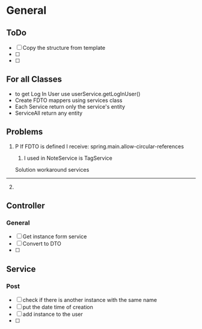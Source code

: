 # General

## ToDo

- [ ] Copy the structure from template
- [ ] 
- [ ] 

## For all Classes

- to get Log In User use userService.getLogInUser()
- Create FDTO mappers using services class
- Each Service return only the service's entity
- ServiceAll return any entity

## Problems

1. P If FDTO is defined I receive: spring.main.allow-circular-references
    1. I used in NoteService is TagService

   Solution workaround services

----

2.

## Controller

### General

- [ ] Get instance form service
- [ ] Convert to DTO
- [ ]

## Service

### Post

- [ ] check if there is another instance with the same name
- [ ] put the date time of creation
- [ ] add instance to the user
- [ ] 